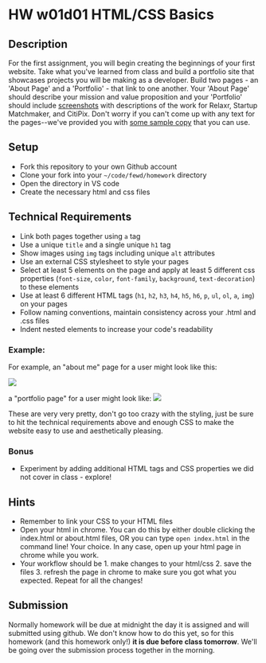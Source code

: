 # HW w01d01 HTML/CSS Basics

## Description

For the first assignment, you will begin creating the beginnings of your first website. Take what you've learned from class and build a portfolio site that showcases projects you will be making as a developer. Build two pages - an 'About Page' and a 'Portfolio' - that link to one another. Your 'About Page' should describe your mission and value proposition and your 'Portfolio' should include [screenshots](imgs) with descriptions of the work for Relaxr, Startup Matchmaker, and CitiPix. Don't worry if you can't come up with any text for the pages--we've provided you with [some sample copy](starter_code/sample_copy.txt) that you can use. 

## Setup

- Fork this repository to your own Github account
- Clone your fork into your `~/code/fewd/homework` directory
- Open the directory in VS code
- Create the necessary html and css files

## Technical Requirements

- Link both pages together using `a` tag
- Use a unique `title` and a single unique `h1` tag
- Show images using `img` tags including unique `alt` attributes
- Use an external CSS stylesheet to style your pages
- Select at least 5 elements on the page and apply at least 5 different css properties (`font-size`, `color`, `font-family`, `background`, `text-decoration`) to these elements
- Use at least 6 different HTML tags (`h1`, `h2`, `h3`, `h4`, `h5`, `h6`, `p`, `ul`, `ol`, `a`, `img`) on your pages
- Follow naming conventions, maintain consistency across your .html and .css files
- Indent nested elements to increase your code's readability

### Example:

For example, an "about me" page for a user might look like this:

![](https://raw.githubusercontent.com/JackieCasper/fewd-w1-d1-hw/master/assets/about_me_deliverable.png?token=AJ9WWHpFHNkikVWD2xyw0n1VeOpt2qa5ks5csx7VwA%3D%3D)

a "portfolio page" for a user might look like:
![](https://raw.githubusercontent.com/JackieCasper/fewd-w1-d1-hw/master/assets/portfolio_deliverable.png?token=AJ9WWPd0I8KVrMRgvq6dJMwC301G3_Z8ks5csx49wA%3D%3D)



These are very very pretty, don't go too crazy with the styling, just be sure to hit the technical requirements above and enough CSS to make the website easy to use and aesthetically pleasing. 

### Bonus

- Experiment by adding additional HTML tags and CSS properties we did not cover in class - explore!

## Hints

- Remember to link your CSS to your HTML files
- Open your html in chrome.  You can do this by either double clicking the index.html or about.html files, OR you can type `open index.html` in the command line!  Your choice.  In any case, open up your html page in chrome while you work.
- Your workflow should be 1. make changes to your html/css 2. save the files 3. refresh the page in chrome to make sure you got what you expected.  Repeat for all the changes!

## Submission

Normally homework will be due at midnight the day it is assigned and will submitted using github.  We don't know how to do this yet, so for this homework (and this homework only!) **it is due before class tomorrow**.  We'll be going over the submission process together in the morning.
